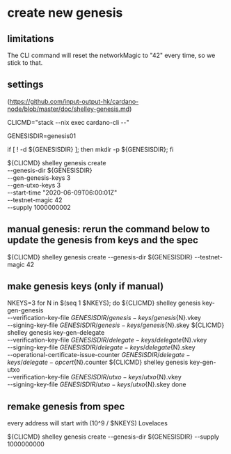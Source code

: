 
# create new genesis

## limitations

The CLI command will reset the networkMagic to "42" every time, so we stick to that.


## settings

(https://github.com/input-output-hk/cardano-node/blob/master/doc/shelley-genesis.md)

CLICMD="stack --nix exec cardano-cli --"

GENESISDIR=genesis01

if [ ! -d ${GENESISDIR} ]; then mkdir -p ${GENESISDIR}; fi

${CLICMD} shelley genesis create \
     --genesis-dir ${GENESISDIR} \
     --gen-genesis-keys 3 \
     --gen-utxo-keys 3 \
     --start-time "2020-06-09T06:00:01Z" \
     --testnet-magic 42 \
     --supply 1000000002

## manual genesis: rerun the command below to update the genesis from keys and the spec
${CLICMD} shelley genesis create --genesis-dir ${GENESISDIR} --testnet-magic 42


## make genesis keys (only if manual)

NKEYS=3
for N in $(seq 1 $NKEYS); do
  ${CLICMD} shelley genesis key-gen-genesis \
      --verification-key-file ${GENESISDIR}/genesis-keys/genesis${N}.vkey \
      --signing-key-file ${GENESISDIR}/genesis-keys/genesis${N}.skey
  ${CLICMD} shelley genesis key-gen-delegate \
      --verification-key-file ${GENESISDIR}/delegate-keys/delegate${N}.vkey \
      --signing-key-file ${GENESISDIR}/delegate-keys/delegate${N}.skey \
      --operational-certificate-issue-counter ${GENESISDIR}/delegate-keys/delegate-opcert${N}.counter
   ${CLICMD} shelley genesis key-gen-utxo \
      --verification-key-file ${GENESISDIR}/utxo-keys/utxo${N}.vkey \
      --signing-key-file ${GENESISDIR}/utxo-keys/utxo${N}.skey
done


## remake genesis from spec

every address will start with (10^9 / $NKEYS) Lovelaces

${CLICMD} shelley genesis create --genesis-dir ${GENESISDIR} --supply 1000000000

